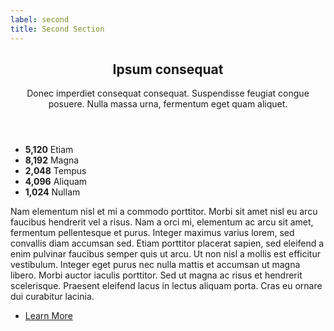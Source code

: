 ```yaml
---
label: second
title: Second Section
---
```

<!-- Second Section -->
<section id="second" class="main special">
    <header class="major">
        <h2>Ipsum consequat</h2>
        <p>Donec imperdiet consequat consequat. Suspendisse feugiat congue<br />
        posuere. Nulla massa urna, fermentum eget quam aliquet.</p>
    </header>
    <ul class="statistics">
        <li class="style1">
            <span class="icon fa-code-fork"></span>
            <strong>5,120</strong> Etiam
        </li>
        <li class="style2">
            <span class="icon fa-folder-open-o"></span>
            <strong>8,192</strong> Magna
        </li>
        <li class="style3">
            <span class="icon fa-signal"></span>
            <strong>2,048</strong> Tempus
        </li>
        <li class="style4">
            <span class="icon fa-laptop"></span>
            <strong>4,096</strong> Aliquam
        </li>
        <li class="style5">
            <span class="icon fa-diamond"></span>
            <strong>1,024</strong> Nullam
        </li>
    </ul>
    <p class="content">Nam elementum nisl et mi a commodo porttitor. Morbi sit amet nisl eu arcu faucibus hendrerit vel a risus. Nam a orci mi, elementum ac arcu sit amet, fermentum pellentesque et purus. Integer maximus varius lorem, sed convallis diam accumsan sed. Etiam porttitor placerat sapien, sed eleifend a enim pulvinar faucibus semper quis ut arcu. Ut non nisl a mollis est efficitur vestibulum. Integer eget purus nec nulla mattis et accumsan ut magna libero. Morbi auctor iaculis porttitor. Sed ut magna ac risus et hendrerit scelerisque. Praesent eleifend lacus in lectus aliquam porta. Cras eu ornare dui curabitur lacinia.</p>
    <footer class="major">
        <ul class="actions special">
            <li><a href="generic.html" class="button">Learn More</a></li>
        </ul>
    </footer>
</section>